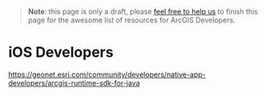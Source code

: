 > **Note**: this page is only a draft, please [feel free to help us](https://github.com/hhkaos/awesome-arcgis#contributions) to finish this page for the awesome list of resources for ArcGIS Developers.

# iOS Developers
https://geonet.esri.com/community/developers/native-app-developers/arcgis-runtime-sdk-for-java
